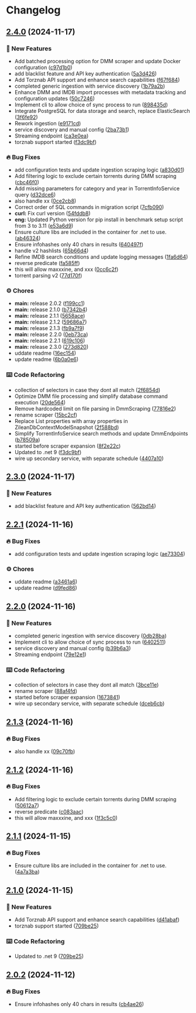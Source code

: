 # Changelog

## [2.4.0](https://github.com/iPromKnight/zilean/compare/v2.3.0...v2.4.0) (2024-11-17)


### 🚀 New Features

* Add batched processing option for DMM scraper and update Docker configuration ([c97d1b0](https://github.com/iPromKnight/zilean/commit/c97d1b0f86a5b50a5f6d6ce090ca4deca3793963))
* add blacklist feature and API key authentication ([5a3d426](https://github.com/iPromKnight/zilean/commit/5a3d4261a2407480656caee66a870e231dc1a9ba))
* Add Torznab API support and enhance search capabilities ([f67f684](https://github.com/iPromKnight/zilean/commit/f67f684c24240b61032ce1d2784bf0925a523cec))
* completed generic ingestion with service discovery ([1b79a2b](https://github.com/iPromKnight/zilean/commit/1b79a2b65ba7673bbca110cc1e3e98b547504492))
* Enhance DMM and IMDB import processes with metadata tracking and configuration updates ([50c7246](https://github.com/iPromKnight/zilean/commit/50c72465e13629751c996af5454ed3a60720e0fa))
* Implement cli to allow choice of sync process to run ([898435d](https://github.com/iPromKnight/zilean/commit/898435ddbed92046ff4871f99dafcb739710a76f))
* Integrate PostgreSQL for data storage and search, replace ElasticSearch ([3f6fe92](https://github.com/iPromKnight/zilean/commit/3f6fe92b9de5c67b5a437d59df7e6c1ad4c3a0f5))
* Rework ingestion ([e9171cd](https://github.com/iPromKnight/zilean/commit/e9171cd52ff0810c5e1cfa5c4ce0155065efc09c))
* service discovery and manual config ([2ba73b1](https://github.com/iPromKnight/zilean/commit/2ba73b106bf257ab9a8a521a58d14f8d1a2f44cb))
* Streaming endpoint ([ca3e0ea](https://github.com/iPromKnight/zilean/commit/ca3e0eabfcb1b95b1c6b8fa61be1a18ca10f1b0d))
* torznab support started ([f3dc9bf](https://github.com/iPromKnight/zilean/commit/f3dc9bf1a911954fb762bd7643deb64b4e5c9c47))


### 🔥 Bug Fixes

* add configuration tests and update ingestion scraping logic ([a830d01](https://github.com/iPromKnight/zilean/commit/a830d01de17c263167c9d7d1db6d6fade4d1f0af))
* Add filtering logic to exclude certain torrents during DMM scraping ([cbc46f0](https://github.com/iPromKnight/zilean/commit/cbc46f0a7ba3040471447ef90d496cc05ad3c8be))
* Add missing parameters for category and year in TorrentInfoService query ([d32dce6](https://github.com/iPromKnight/zilean/commit/d32dce656f6fa5447f6aecb171d96139f92346a9))
* also handle xx ([0ce2cb8](https://github.com/iPromKnight/zilean/commit/0ce2cb8a21947a06b44a99d1078fa33840ddad1b))
* Correct order of SQL commands in migration script ([7cfb090](https://github.com/iPromKnight/zilean/commit/7cfb090c4548a96d2436f6e111705f4d2ec1004e))
* **curl:** Fix curl version ([54fddb8](https://github.com/iPromKnight/zilean/commit/54fddb88f7c86f8fdd0d6dd6b8bd1bf3314b9ef3))
* **eng:** Updated Python version for pip install in benchmark setup script from 3 to 3.11 ([e53a6d9](https://github.com/iPromKnight/zilean/commit/e53a6d9c4c9ddc7ca5750b2594ac7611eb8ab6f7))
* Ensure culture libs are included in the container for .net to use. ([ab46324](https://github.com/iPromKnight/zilean/commit/ab463242484b0407c9f0abd31b3bf48cf8e798e0))
* Ensure infohashes only 40 chars in results ([640497f](https://github.com/iPromKnight/zilean/commit/640497f761184c4f61183f97eb30bec777cb3d2a))
* handle v2 hashlists ([65b66d4](https://github.com/iPromKnight/zilean/commit/65b66d4bb26e55898ba041a6fb82e76412c59481))
* Refine IMDB search conditions and update logging messages ([1fa6d64](https://github.com/iPromKnight/zilean/commit/1fa6d64553a7f6d5cc3c64f0c37028fbcdf4c813))
* reverse predicate ([fa585ff](https://github.com/iPromKnight/zilean/commit/fa585ff6e1629d873d6e2467bb74496f72950dff))
* this will allow maxxxine, and xxx ([0cc6c2f](https://github.com/iPromKnight/zilean/commit/0cc6c2f80549835256c881e9bbc83f78fb4b0831))
* torrent parsing v2 ([77d170f](https://github.com/iPromKnight/zilean/commit/77d170f7242500ef73bb335f93c3b3471b7116df))


### ⚙️ Chores

* **main:** release 2.0.2 ([f199cc1](https://github.com/iPromKnight/zilean/commit/f199cc15d46c1b88ca5848955d71c2fd3c2afc34))
* **main:** release 2.1.0 ([b7342b4](https://github.com/iPromKnight/zilean/commit/b7342b49babde7d99d0587de65372b7d78ee28ef))
* **main:** release 2.1.1 ([5658ace](https://github.com/iPromKnight/zilean/commit/5658ace3554261be606314e072e632a4a43b58c8))
* **main:** release 2.1.2 ([59686a7](https://github.com/iPromKnight/zilean/commit/59686a798bb3685f458bc9cf623a49b07fb8147c))
* **main:** release 2.1.3 ([fb9a7f9](https://github.com/iPromKnight/zilean/commit/fb9a7f93823bbf33a70566ffc1fb1f7712b60fea))
* **main:** release 2.2.0 ([0eb73ca](https://github.com/iPromKnight/zilean/commit/0eb73ca6aef2676d12f30f80ee751fc1930e79f9))
* **main:** release 2.2.1 ([619c106](https://github.com/iPromKnight/zilean/commit/619c10600c90691a343de50454b15be508c2a6a2))
* **main:** release 2.3.0 ([273d820](https://github.com/iPromKnight/zilean/commit/273d82018a08bb7e6d078ae610db95b1c4f5fcea))
* uddate readme ([16ec154](https://github.com/iPromKnight/zilean/commit/16ec154a4f0acd0ace29bd1e984b9bf7af2ebec0))
* update readme ([6b0a0e6](https://github.com/iPromKnight/zilean/commit/6b0a0e65fa34df4b9124e26a9c19d9cedf7baa6b))


### ⌨️ Code Refactoring

* collection of selectors in case they dont all match ([2f6854d](https://github.com/iPromKnight/zilean/commit/2f6854d2f97904e2b49fc2adb8de7f2a0b77883e))
* Optimize DMM file processing and simplify database command execution ([20de564](https://github.com/iPromKnight/zilean/commit/20de56478dc49d9ca08abdb291155fb0e9010bfb))
* Remove hardcoded limit on file parsing in DmmScraping ([77816e2](https://github.com/iPromKnight/zilean/commit/77816e214156aa7b8222be3a09c145cbfa9a1399))
* rename scraper ([15bc2cf](https://github.com/iPromKnight/zilean/commit/15bc2cf468e3f6ef2d92154e66ced1408e62522f))
* Replace List properties with array properties in ZileanDbContextModelSnapshot ([2f588bd](https://github.com/iPromKnight/zilean/commit/2f588bde8cbbfd50c0e555b86fc151036f0c0f62))
* Simplify TorrentInfoService search methods and update DmmEndpoints ([b78509a](https://github.com/iPromKnight/zilean/commit/b78509adda6638dfbf3509b66ce888571149a46f))
* started before scraper expansion ([8f2e22c](https://github.com/iPromKnight/zilean/commit/8f2e22c0a030eca461946d8cef5d1682e6b10d42))
* Updated to .net 9 ([f3dc9bf](https://github.com/iPromKnight/zilean/commit/f3dc9bf1a911954fb762bd7643deb64b4e5c9c47))
* wire up secondary service, with separate schedule ([4407a10](https://github.com/iPromKnight/zilean/commit/4407a10aa7422599105b07bc09286eedb08318e7))

## [2.3.0](https://github.com/iPromKnight/zilean/compare/v2.2.1...v2.3.0) (2024-11-17)


### 🚀 New Features

* add blacklist feature and API key authentication ([562bd14](https://github.com/iPromKnight/zilean/commit/562bd1433aa741c13e417a1608a628ee7093a0e6))

## [2.2.1](https://github.com/iPromKnight/zilean/compare/v2.2.0...v2.2.1) (2024-11-16)


### 🔥 Bug Fixes

* add configuration tests and update ingestion scraping logic ([ae73304](https://github.com/iPromKnight/zilean/commit/ae73304a6713fec098bcc5a39b5d5b088ca68e6b))


### ⚙️ Chores

* uddate readme ([a3461a6](https://github.com/iPromKnight/zilean/commit/a3461a606e5ff6cbad90bf6b33acaefe9c7cb831))
* update readme ([d9fed86](https://github.com/iPromKnight/zilean/commit/d9fed86a5382e7a5030811f157adbf8d908dabe0))

## [2.2.0](https://github.com/iPromKnight/zilean/compare/v2.1.3...v2.2.0) (2024-11-16)


### 🚀 New Features

* completed generic ingestion with service discovery ([0db28ba](https://github.com/iPromKnight/zilean/commit/0db28bad3c60308beb1942f18884b1c816518b55))
* Implement cli to allow choice of sync process to run ([6402511](https://github.com/iPromKnight/zilean/commit/6402511c44d9fe00f53785e597956c182a77221b))
* service discovery and manual config ([b39b6a3](https://github.com/iPromKnight/zilean/commit/b39b6a36b57df5be350cdf3905492f64a93a3626))
* Streaming endpoint ([79e12e1](https://github.com/iPromKnight/zilean/commit/79e12e155eec9fb2f541dbe841689eb02e477b0c))


### ⌨️ Code Refactoring

* collection of selectors in case they dont all match ([3bce11e](https://github.com/iPromKnight/zilean/commit/3bce11ec8bedd34eae66dc6c8f381485a0fcffc5))
* rename scraper ([88af4fd](https://github.com/iPromKnight/zilean/commit/88af4fd2ab652f34b129e13b2748327892679af5))
* started before scraper expansion ([1673841](https://github.com/iPromKnight/zilean/commit/16738410743b6e689aaf03c136d60c578cbabfc3))
* wire up secondary service, with separate schedule ([dceb6cb](https://github.com/iPromKnight/zilean/commit/dceb6cba9d205eb82ed8a680e1eac3d5e73159a5))

## [2.1.3](https://github.com/iPromKnight/zilean/compare/v2.1.2...v2.1.3) (2024-11-16)


### 🔥 Bug Fixes

* also handle xx ([09c70fb](https://github.com/iPromKnight/zilean/commit/09c70fbf0ed34e4f314c9928bbce8d13a89a9176))

## [2.1.2](https://github.com/iPromKnight/zilean/compare/v2.1.1...v2.1.2) (2024-11-16)


### 🔥 Bug Fixes

* Add filtering logic to exclude certain torrents during DMM scraping ([50612a7](https://github.com/iPromKnight/zilean/commit/50612a7d1467e9b47289882b762f658f4c09c5c6))
* reverse predicate ([c083aac](https://github.com/iPromKnight/zilean/commit/c083aacb999121b9d341cce0a0ab65e0a0d2fe9a))
* this will allow maxxxine, and xxx ([1f3c5c0](https://github.com/iPromKnight/zilean/commit/1f3c5c05f9979128a5cc49c9de72990550c87aa8))

## [2.1.1](https://github.com/iPromKnight/zilean/compare/v2.1.0...v2.1.1) (2024-11-15)


### 🔥 Bug Fixes

* Ensure culture libs are included in the container for .net to use. ([4a7a3ba](https://github.com/iPromKnight/zilean/commit/4a7a3ba46ba97f181d3fb8353d8db412e7bd2f06))

## [2.1.0](https://github.com/iPromKnight/zilean/compare/v2.0.2...v2.1.0) (2024-11-15)


### 🚀 New Features

* Add Torznab API support and enhance search capabilities ([d41abaf](https://github.com/iPromKnight/zilean/commit/d41abaf105fd3efe4e6e93e3e0fd0211cce66d33))
* torznab support started ([709be25](https://github.com/iPromKnight/zilean/commit/709be255de892677fa3155decb61eb81018e3991))


### ⌨️ Code Refactoring

* Updated to .net 9 ([709be25](https://github.com/iPromKnight/zilean/commit/709be255de892677fa3155decb61eb81018e3991))

## [2.0.2](https://github.com/iPromKnight/zilean/compare/v2.0.1...v2.0.2) (2024-11-12)


### 🔥 Bug Fixes

* Ensure infohashes only 40 chars in results ([cb4ae26](https://github.com/iPromKnight/zilean/commit/cb4ae26b60a08a083175810fdbe4e2c630fed674))

